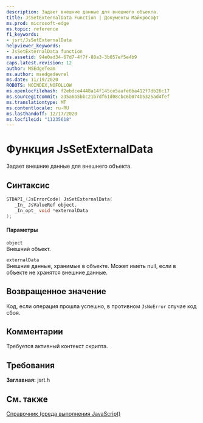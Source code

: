 ```yaml
---
description: Задает внешние данные для внешнего объекта.
title: JsSetExternalData Function | Документы Майкрософт
ms.prod: microsoft-edge
ms.topic: reference
f1_keywords:
- jsrt/JsSetExternalData
helpviewer_keywords:
- JsSetExternalData function
ms.assetid: 94e0ad34-67d7-4f7f-88a3-3b057ef5e4b9
caps.latest.revision: 12
author: MSEdgeTeam
ms.author: msedgedevrel
ms.date: 11/19/2020
ROBOTS: NOINDEX,NOFOLLOW
ms.openlocfilehash: f2ebdce4448a14f145ce5aafe6ba412f7db26c17
ms.sourcegitcommit: a35a6b5bbc21b7df61d08cbc6b074b5325ad4fef
ms.translationtype: MT
ms.contentlocale: ru-RU
ms.lasthandoff: 12/17/2020
ms.locfileid: "11235618"
---
```

# Функция JsSetExternalData

Задает внешние данные для внешнего объекта.  
  
## Синтаксис  
  
```cpp  
STDAPI_(JsErrorCode) JsSetExternalData(  
   _In_ JsValueRef object,  
   _In_opt_ void *externalData  
);  
```  
  
#### Параметры  
 `object`  
 Внешний объект.  
  
 `externalData`  
 Внешние данные, хранимые в объекте. Может иметь null, если в объекте не хранятся внешние данные.  
  
## Возвращенное значение  
 Код, если операция прошла успешно, в противном `JsNoError` случае код сбоя.  
  
## Комментарии  
 Требуется активный контекст скрипта.  
  
## Требования  
 **Заглавная:** jsrt.h  
  
## См. также  
 [Справочник (среда выполнения JavaScript)](../chakra-hosting/reference-javascript-runtime.md)
